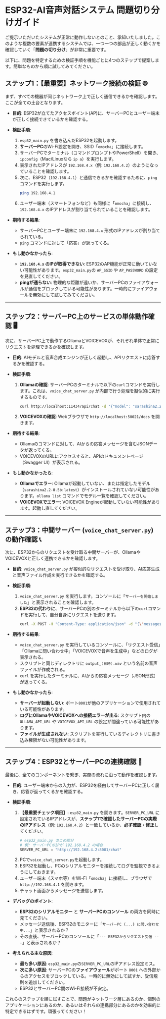 # ESP32-AI音声対話システム 問題切り分けガイド

ご提示いただいたシステムが正常に動作しないとのこと、承知いたしました。このような複数の要素が連携するシステムでは、一つ一つの部品が正しく動くかを確認していく「**問題の切り分け**」が非常に重要です。

以下に、問題を特定するための検証手順を機能ごとに4つのステップで提案します。簡単なものから順に試してみてください。

## ステップ1：【最重要】ネットワーク接続の検証 🌐

まず、すべての機器が同じネットワーク上で正しく通信できるかを確認します。ここが全ての土台となります。

  * **目的**:
    ESP32が立てたアクセスポイント(AP)に、サーバーPCとユーザー端末が正しく接続できているかを確認する。

  * **検証手順**:

    1.  `esp32_main.py` を書き込んだESP32を起動します。
    2.  **サーバーPC**のWi-Fi設定を開き、SSID「`omocha`」に接続します。
    3.  サーバーPCでターミナル（コマンドプロンプトやPowerShell）を開き、`ipconfig`（Mac/Linuxなら `ip a`）を実行します。
    4.  表示されたIPアドレスが `192.168.4.x`（例: `192.168.4.2`）のようになっていることを確認します。
    5.  次に、ESP32（`192.168.4.1`）と通信できるかを確認するために、`ping` コマンドを実行します。
        ```bash
        ping 192.168.4.1
        ```
    6.  ユーザー端末（スマートフォンなど）も同様に「`omocha`」に接続し、`192.168.4.x` のIPアドレスが割り当てられていることを確認します。

  * **期待する結果**:

      * サーバーPCとユーザー端末に `192.168.4.x` 形式のIPアドレスが割り当てられている。
      * `ping` コマンドに対して「応答」が返ってくる。

  * **もし動かなかったら**:

      * **`192.168.4.x` のIPが取得できない**: ESP32のAP機能が正常に動いていない可能性があります。`esp32_main.py`の `AP_SSID` や `AP_PASSWORD` の設定を見直してください。
      * **pingが通らない**: 物理的な距離が遠いか、サーバーPCのファイアウォールが通信をブロックしている可能性があります。一時的にファイアウォールを無効にして試してみてください。

-----

## ステップ2：サーバーPC上のサービスの単体動作確認 🖥️

次に、サーバーPC上で動作するOllamaとVOICEVOXが、それぞれ単体で正常にリクエストを処理できるかを確認します。

  * **目的**:
    AIモデルと音声合成エンジンが正しく起動し、APIリクエストに応答するかを確認する。

  * **検証手順**:

    1.  **Ollamaの確認**: サーバーPCのターミナルで以下の`curl`コマンドを実行します。これは、`voice_chat_server.py` が内部で行う処理を擬似的に実行するものです。
        ```bash
        curl http://localhost:11434/api/chat -d '{"model": "sarashina2.2-0.5b:latest", "messages": [{"role": "user", "content": "こんにちは"}], "stream": false}'
        ```
    2.  **VOICEVOXの確認**: Webブラウザで `http://localhost:50021/docs` を開きます。

  * **期待する結果**:

      * Ollamaのコマンドに対して、AIからの応答メッセージを含むJSONデータが返ってくる。
      * VOICEVOXのURLにアクセスすると、APIのドキュメントページ（Swagger UI）が表示される。

  * **もし動かなかったら**:

      * **Ollamaでエラー**: Ollamaが起動していない、または指定したモデル（`sarashina2.2-0.5b:latest`）がインストールされていない可能性があります。`ollama list` コマンドでモデル一覧を確認してください。
      * **VOICEVOXでエラー**: VOICEVOX Engineが起動していない可能性があります。起動し直してください。

-----

## ステップ3：中間サーバー (`voice_chat_server.py`) の動作確認 📞

次に、ESP32からのリクエストを受け取る中間サーバーが、OllamaやVOICEVOXと正しく連携できるかを確認します。

  * **目的**:
    `voice_chat_server.py` が擬似的なリクエストを受け取り、AI応答生成と音声ファイル作成を実行できるかを確認する。

  * **検証手順**:

    1.  `voice_chat_server.py` を実行します。コンソールに「`サーバーを開始しました`」と表示されることを確認します。
    2.  **ESP32の代わりに**、サーバーPCの別のターミナルから以下の`curl`コマンドを実行して、自分自身にリクエストを送ります。
        ```bash
        curl -X POST -H "Content-Type: application/json" -d "{\"messages\": [{\"role\": \"system\", \"content\": \"あなたは親切なアシスタントです。\"},{\"role\": \"user\", \"content\": \"これはサーバーの単体テストです\"}]}" http://localhost:8001/chat
        ```

  * **期待する結果**:

      * `voice_chat_server.py` を実行しているコンソールに、「リクエスト受信」「Ollamaに問い合わせ中」「VOICEVOXで音声を生成中」などのログが表示される。
      * スクリプトと同じディレクトリに `output_(日時).wav` という名前の音声ファイルが作成される。
      * `curl` を実行したターミナルに、AIからの応答メッセージ（JSON形式）が返ってくる。

  * **もし動かなかったら**:

      * **サーバーが起動しない**: ポート`8001`が他のアプリケーションで使用されている可能性があります。
      * **ログにOllamaやVOICEVOXへの接続エラーが出る**: スクリプト内の `OLLAMA_API_URL` や `VOICEVOX_API_URL` の設定が間違っている可能性があります。
      * **ファイルが生成されない**: スクリプトを実行しているディレクトリに書き込み権限がない可能性があります。

-----

## ステップ4：ESP32とサーバーPCの連携確認 🔗

最後に、全てのコンポーネントを繋ぎ、実際の流れに沿って動作を確認します。

  * **目的**:
    ユーザー端末からの入力が、ESP32を経由してサーバーPCに正しく届き、応答が返ってくるかを確認する。

  * **検証手順**:

    1.  **【最重要チェック項目】**: `esp32_main.py` を開きます。`SERVER_PC_URL` に設定されているIPアドレスが、**ステップ1で確認したサーバーPCの実際のIPアドレス**（例: `192.168.4.2`）と一致しているか、**必ず確認・修正**してください。
        ```python
        # esp32_main.py のこの部分
        # 例: サーバーPCのIPが 192.168.4.2 の場合
        SERVER_PC_URL = "http://192.168.4.2:8001/chat" 
        ```
    2.  PCで`voice_chat_server.py`を起動します。
    3.  ESP32を起動し、PCのシリアルモニターを接続してログを監視できるようにしておきます。
    4.  ユーザー端末（スマホ等）をWi-Fi「`omocha`」に接続し、ブラウザで `http://192.168.4.1` を開きます。
    5.  チャット画面からメッセージを送信します。

  * **デバッグのポイント**:

      * **ESP32のシリアルモニター** と **サーバーPCのコンソール** の両方を同時に見てください。
      * メッセージ送信後、ESP32のモニターに「`サーバーPC (...) に問い合わせ中...`」と表示されるか？
      * その直後、サーバーPCのコンソールに「`--- ESP32からリクエスト受信 ---`」と表示されるか？

  * **考えられる主な原因**:

      * **最も多い原因**: `esp32_main.py`の`SERVER_PC_URL`のIPアドレス設定ミス。
      * **次に多い原因**: サーバーPCの**ファイアウォール**がポート `8001` への外部からのアクセスをブロックしている。一時的に無効にして試すか、受信規則を追加してください。
      * ESP32とサーバーPC間のWi-Fi接続が不安定。

これらのステップを順に試すことで、問題がネットワーク層にあるのか、個別のアプリケーションにあるのか、あるいはそれらの連携部分にあるのかを効率的に特定できるはずです。頑張ってください！